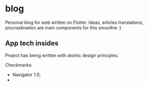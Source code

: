 # blog

Personal blog for web written on Flutter. Ideas, articles translations, procrastination are main components for this smoothie :)

## App tech insides

Project has being written with atomic design principles. 

Checkmarks:
- Navigator 1.0;
- 